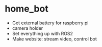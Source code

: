 # home_bot
* Get external battery for raspberry pi
* camera holder
* Set everything up with ROS2
* Make website: stream video, control bot
